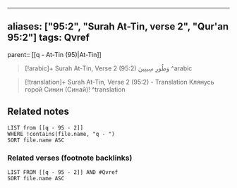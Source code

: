 
---
aliases: ["95:2", "Surah At-Tin, verse 2", "Qur'an 95:2"]
tags: Qvref
---

parent:: [[q - At-Tin (95)|At-Tin]]

> [!arabic]+ Surah At-Tin, Verse 2 (95:2)
> <span class="quran-arabic">وَطُورِ سِينِينَ</span>
^arabic

> [!translation]+ Surah At-Tin, Verse 2 (95:2) - Translation
> Клянусь горой Синин (Синай)!
^translation



## Related notes
```dataview
LIST from [[q - 95 - 2]]
WHERE !contains(file.name, "q - ")
SORT file.name ASC
```

### Related verses (footnote backlinks)
```dataview
LIST FROM [[q - 95 - 2]] AND #Qvref
SORT file.name ASC
```

